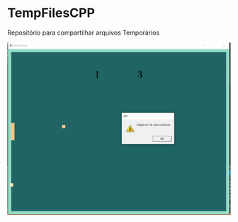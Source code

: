 # TempFilesCPP
Repositório para compartilhar arquivos Temporários


![Pong com Score](https://github.com/victor-m302/TempFilesCPP/blob/main/success.png)
